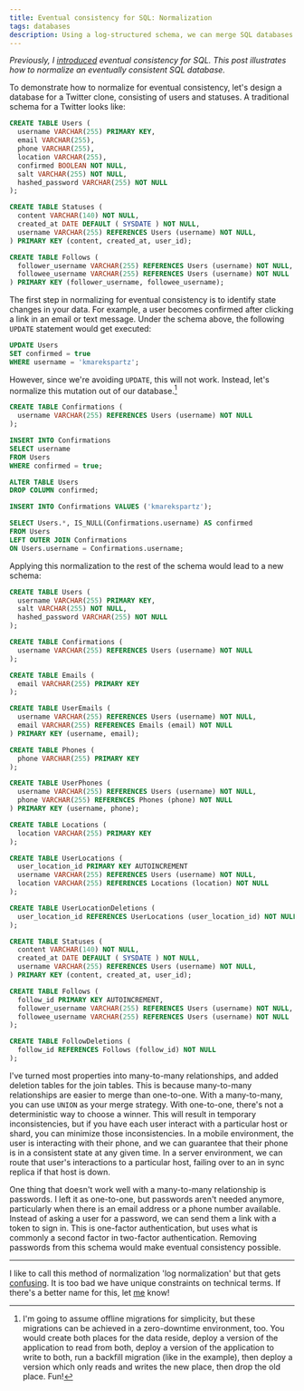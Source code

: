 ```yaml
---
title: Eventual consistency for SQL: Normalization
tags: databases
description: Using a log-structured schema, we can merge SQL databases to achieve eventual consistency.
---
```


*Previously, I
[introduced](http://kyle.marek-spartz.org/posts/2015-09-08-eventual-consistency-for-sql-databases.html)
eventual consistency for SQL. This post illustrates how to normalize an
eventually consistent SQL database.*

To demonstrate how to normalize for eventual consistency, let's design a
database for a Twitter clone, consisting of users and statuses. A traditional
schema for a Twitter looks like:

~~~ SQL
CREATE TABLE Users (
  username VARCHAR(255) PRIMARY KEY,
  email VARCHAR(255),
  phone VARCHAR(255),
  location VARCHAR(255),
  confirmed BOOLEAN NOT NULL,
  salt VARCHAR(255) NOT NULL,
  hashed_password VARCHAR(255) NOT NULL
);

CREATE TABLE Statuses (
  content VARCHAR(140) NOT NULL,
  created_at DATE DEFAULT ( SYSDATE ) NOT NULL,
  username VARCHAR(255) REFERENCES Users (username) NOT NULL,
) PRIMARY KEY (content, created_at, user_id);

CREATE TABLE Follows (
  follower_username VARCHAR(255) REFERENCES Users (username) NOT NULL,
  followee_username VARCHAR(255) REFERENCES Users (username) NOT NULL
) PRIMARY KEY (follower_username, followee_username);
~~~

The first step in normalizing for eventual consistency is to identify state
changes in your data. For example, a user becomes confirmed after clicking a
link in an email or text message. Under the schema above, the following
`UPDATE` statement would get executed:

~~~ SQL
UPDATE Users
SET confirmed = true
WHERE username = 'kmarekspartz';
~~~

However, since we're avoiding `UPDATE`, this will not work. Instead, let's
normalize this mutation out of our database.[^1]

[^1]: I'm going to assume offline migrations for simplicity, but these
migrations can be achieved in a zero-downtime environment, too. You would create
both places for the data reside, deploy a version of the application to read
from both, deploy a version of the application to write to both, run a backfill
migration (like in the example), then deploy a version which only reads and
writes the new place, then drop the old place. Fun!

~~~ SQL
CREATE TABLE Confirmations (
  username VARCHAR(255) REFERENCES Users (username) NOT NULL
);

INSERT INTO Confirmations
SELECT username
FROM Users
WHERE confirmed = true;

ALTER TABLE Users
DROP COLUMN confirmed;

INSERT INTO Confirmations VALUES ('kmarekspartz');

SELECT Users.*, IS_NULL(Confirmations.username) AS confirmed
FROM Users
LEFT OUTER JOIN Confirmations
ON Users.username = Confirmations.username;
~~~

Applying this normalization to the rest of the schema would lead to a new
schema:

~~~ SQL
CREATE TABLE Users (
  username VARCHAR(255) PRIMARY KEY,
  salt VARCHAR(255) NOT NULL,
  hashed_password VARCHAR(255) NOT NULL
);

CREATE TABLE Confirmations (
  username VARCHAR(255) REFERENCES Users (username) NOT NULL
);

CREATE TABLE Emails (
  email VARCHAR(255) PRIMARY KEY
);

CREATE TABLE UserEmails (
  username VARCHAR(255) REFERENCES Users (username) NOT NULL,
  email VARCHAR(255) REFERENCES Emails (email) NOT NULL
) PRIMARY KEY (username, email);

CREATE TABLE Phones (
  phone VARCHAR(255) PRIMARY KEY
);

CREATE TABLE UserPhones (
  username VARCHAR(255) REFERENCES Users (username) NOT NULL,
  phone VARCHAR(255) REFERENCES Phones (phone) NOT NULL
) PRIMARY KEY (username, phone);

CREATE TABLE Locations (
  location VARCHAR(255) PRIMARY KEY
);

CREATE TABLE UserLocations (
  user_location_id PRIMARY KEY AUTOINCREMENT
  username VARCHAR(255) REFERENCES Users (username) NOT NULL,
  location VARCHAR(255) REFERENCES Locations (location) NOT NULL
);

CREATE TABLE UserLocationDeletions (
  user_location_id REFERENCES UserLocations (user_location_id) NOT NULL
);

CREATE TABLE Statuses (
  content VARCHAR(140) NOT NULL,
  created_at DATE DEFAULT ( SYSDATE ) NOT NULL,
  username VARCHAR(255) REFERENCES Users (username) NOT NULL,
) PRIMARY KEY (content, created_at, user_id);

CREATE TABLE Follows (
  follow_id PRIMARY KEY AUTOINCREMENT,
  follower_username VARCHAR(255) REFERENCES Users (username) NOT NULL,
  followee_username VARCHAR(255) REFERENCES Users (username) NOT NULL
);

CREATE TABLE FollowDeletions (
  follow_id REFERENCES Follows (follow_id) NOT NULL
);
~~~

I've turned most properties into many-to-many relationships, and added deletion
tables for the join tables. This is because many-to-many relationships are
easier to merge than one-to-one. With a many-to-many, you can use `UNION` as
your merge strategy. With one-to-one, there's not a deterministic way to choose
a winner. This will result in temporary inconsistencies, but if you have each
user interact with a particular host or shard, you can minimize those
inconsistencies. In a mobile environment, the user is interacting with their
phone, and we can guarantee that their phone is in a consistent state at any
given time. In a server environment, we can route that user's interactions to a
particular host, failing over to an in sync replica if that host is down.

One thing that doesn't work well with a many-to-many relationship is passwords.
I left it as one-to-one, but passwords aren't needed anymore, particularly when
there is an email address or a phone number available. Instead of asking a user
for a password, we can send them a link with a token to sign in. This is
one-factor authentication, but uses what is commonly a second factor in
two-factor authentication. Removing passwords from this schema would make
eventual consistency possible.

---

I like to call this method of normalization 'log normalization' but that gets
[confusing](https://en.wikipedia.org/wiki/Log-normal_distribution). It is too
bad we have unique constraints on technical terms. If there's a better name for
this, let [me](mailto:kyle.marek.spartz@gmail.com) know!
